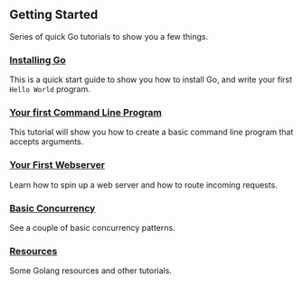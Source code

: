 ## Getting Started

Series of quick Go tutorials to show you a few things.

### [Installing Go](INSTALL.md)

This is a quick start guide to show you how to install Go, and write your first `Hello World` program.

### [Your first Command Line Program](CLI.md)

This tutorial will show you how to create a basic command line program that accepts arguments.

### [Your First Webserver](HTTP.md)

Learn how to spin up a web server and how to route incoming requests.

### [Basic Concurrency](CONCURRENCY.md)

See a couple of basic concurrency patterns.

### [Resources](RESOURCES.md)

Some Golang resources and other tutorials.


